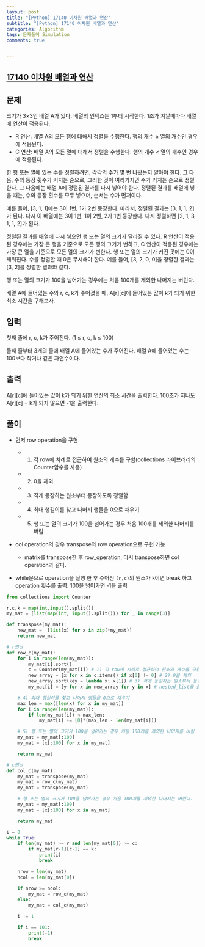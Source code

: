 ```yaml
---
layout: post
title: "[Python] 17140 이차원 배열과 연산"
subtitle: "[Python] 17140 이차원 배열과 연산"
categories: Algorithm
tags: 문제풀이 Simulation
comments: true


---
```

## [17140 이차원 배열과 연산](https://www.acmicpc.net/problem/17140)

## 문제

크기가 3×3인 배열 A가 있다. 배열의 인덱스는 1부터 시작한다. 1초가 지날때마다 배열에 연산이 적용된다.

- R 연산: 배열 A의 모든 행에 대해서 정렬을 수행한다. 행의 개수 ≥ 열의 개수인 경우에 적용된다.
- C 연산: 배열 A의 모든 열에 대해서 정렬을 수행한다. 행의 개수 < 열의 개수인 경우에 적용된다.

한 행 또는 열에 있는 수를 정렬하려면, 각각의 수가 몇 번 나왔는지 알아야 한다. 그 다음, 수의 등장 횟수가 커지는 순으로, 그러한 것이 여러가지면 수가 커지는 순으로 정렬한다. 그 다음에는 배열 A에 정렬된 결과를 다시 넣어야 한다. 정렬된 결과를 배열에 넣을 때는, 수와 등장 횟수를 모두 넣으며, 순서는 수가 먼저이다.

예를 들어, [3, 1, 1]에는 3이 1번, 1가 2번 등장한다. 따라서, 정렬된 결과는 [3, 1, 1, 2]가 된다. 다시 이 배열에는 3이 1번, 1이 2번, 2가 1번 등장한다. 다시 정렬하면 [2, 1, 3, 1, 1, 2]가 된다.

정렬된 결과를 배열에 다시 넣으면 행 또는 열의 크기가 달라질 수 있다. R 연산이 적용된 경우에는 가장 큰 행을 기준으로 모든 행의 크기가 변하고, C 연산이 적용된 경우에는 가장 큰 열을 기준으로 모든 열의 크기가 변한다. 행 또는 열의 크기가 커진 곳에는 0이 채워진다. 수를 정렬할 때 0은 무시해야 한다. 예를 들어, [3, 2, 0, 0]을 정렬한 결과는 [3, 2]를 정렬한 결과와 같다.

행 또는 열의 크기가 100을 넘어가는 경우에는 처음 100개를 제외한 나머지는 버린다.

배열 A에 들어있는 수와 r, c, k가 주어졌을 때, A[r][c]에 들어있는 값이 k가 되기 위한 최소 시간을 구해보자.

## 입력

첫째 줄에 r, c, k가 주어진다. (1 ≤ r, c, k ≤ 100)

둘째 줄부터 3개의 줄에 배열 A에 들어있는 수가 주어진다. 배열 A에 들어있는 수는 100보다 작거나 같은 자연수이다.

## 출력

A[r][c]에 들어있는 값이 k가 되기 위한 연산의 최소 시간을 출력한다. 100초가 지나도 A[r][c] = k가 되지 않으면 -1을 출력한다.

## 풀이
- 먼저 row operation을 구현
    - 1) 각 row에 차례로 접근하여 원소의 개수를 구함(collections 라이브러리의 Counter함수를 사용)
    - 2) 0을 제외
    - 3) 적게 등장하는 원소부터 등장하도록 정렬함
    - 4) 최대 행길이를 찾고 나머지 행들을 0으로 채우기
    - 5) 행 또는 열의 크기가 100을 넘어가는 경우 처음 100개를 제외한 나머지를 버림 

- col operation의 경우 transpose와 row operation으로 구현 가능
    - matrix를 transpose한 후 row_operation, 다시 transpose하면 col operation과 같다. 

- while문으로 operation을 실행 한 후 주어진 `(r,c)`의 원소가 `k`이면 break 하고 operation 횟수를 출력. 100을 넘어가면 -1을 출력

```python
from collections import Counter

r,c,k = map(int,input().split())
my_mat = [list(map(int, input().split())) for _ in range(3)]

def transpose(my_mat):
    new_mat =  [list(x) for x in zip(*my_mat)]
    return new_mat

# r연산
def row_c(my_mat):
    for i in range(len(my_mat)):
        my_mat[i].sort()
        c = Counter(my_mat[i]) # 1) 각 row에 차례로 접근하여 원소의 개수를 구함
        new_array = [x for x in c.items() if x[0] != 0] # 2) 0을 제외
        new_array.sort(key = lambda x: x[1]) # 3) 적게 등장하는 원소부터 등장하도록 정렬함 
        my_mat[i] = [y for x in new_array for y in x] # nested_list를 풀어줘야함 ex) [(2,1),(1,2)] -> [2,1,1,2]

    # 4) 최대 행길이를 찾고 나머지 행들을 0으로 채우기
    max_len = max([len(x) for x in my_mat])
    for i in range(len(my_mat)):
        if len(my_mat[i]) < max_len:
            my_mat[i] += [0]*(max_len - len(my_mat[i]))

    # 5) 행 또는 열의 크기가 100을 넘어가는 경우 처음 100개를 제외한 나머지를 버림 
    my_mat = my_mat[:100]
    my_mat = [x[:100] for x in my_mat]

    return my_mat

# c연산
def col_c(my_mat):
    my_mat = transpose(my_mat)
    my_mat = row_c(my_mat)
    my_mat = transpose(my_mat)

    # 행 또는 열의 크기가 100을 넘어가는 경우 처음 100개를 제외한 나머지는 버린다. 
    my_mat = my_mat[:100]
    my_mat = [x[:100] for x in my_mat]

    return my_mat

i = 0
while True:
    if len(my_mat) >= r and len(my_mat[0]) >= c:
        if my_mat[r-1][c-1] == k:
            print(i)
            break

    nrow = len(my_mat)
    ncol = len(my_mat[0])

    if nrow >= ncol:
        my_mat = row_c(my_mat)
    else:
        my_mat = col_c(my_mat)

    i += 1

    if i == 101:
        print(-1)
        break
```
